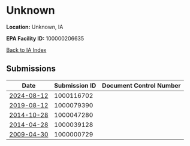 # Unknown

**Location:** Unknown, IA

**EPA Facility ID:** 100000206635

[Back to IA Index](../../index.md)

## Submissions

| Date | Submission ID | Document Control Number |
|------|--------------|-------------------------|
| [2024-08-12](submissions/1000116702.md) | 1000116702 |  |
| [2019-08-12](submissions/1000079390.md) | 1000079390 |  |
| [2014-10-28](submissions/1000047280.md) | 1000047280 |  |
| [2014-04-28](submissions/1000039128.md) | 1000039128 |  |
| [2009-04-30](submissions/1000000729.md) | 1000000729 |  |
